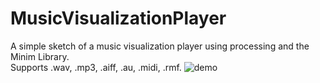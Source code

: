 # MusicVisualizationPlayer

A simple sketch of a music visualization player using processing and the Minim Library.<br/>
Supports .wav, .mp3, .aiff, .au, .midi, .rmf.
![demo](https://github.com/Eumenides-K/MusicVisualizationPlayer/assets/47940328/cdbf455e-7041-49fb-a35c-9aa8db147097)

